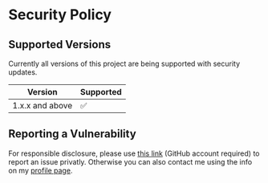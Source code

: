 # Security Policy

## Supported Versions

Currently all versions of this project are
being supported with security updates.

| Version         | Supported          |
| --------------- | ------------------ |
| 1.x.x and above | :white_check_mark: |

## Reporting a Vulnerability

For responsible disclosure, please use [this link](https://github.com/thomasleplus/JEP-290/security/advisories/new) (GitHub account required) to report an issue privatly. Otherwise you can also contact me using the info on my [profile page](https://github.com/thomasleplus).
